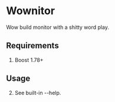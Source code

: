 Wownitor
=======

Wow build monitor with a shitty word play.

## Requirements

1. Boost 1.78+

## Usage

2. See built-in --help.
